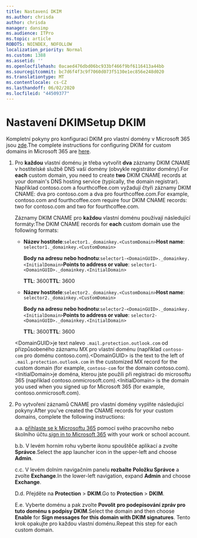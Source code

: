 ```yaml
---
title: Nastavení DKIM
ms.author: chrisda
author: chrisda
manager: dansimp
ms.audience: ITPro
ms.topic: article
ROBOTS: NOINDEX, NOFOLLOW
localization_priority: Normal
ms.custom: 1388
ms.assetid: ''
ms.openlocfilehash: 0acaed476dbd06bc933bf466f9bf6116413a44bb
ms.sourcegitcommit: bc7d6f4f3c9f7060d073f5130e1ec856e248d020
ms.translationtype: MT
ms.contentlocale: cs-CZ
ms.lasthandoff: 06/02/2020
ms.locfileid: "44509377"
---
```

# <a name="setup-dkim"></a><span data-ttu-id="b8408-102">Nastavení DKIM</span><span class="sxs-lookup"><span data-stu-id="b8408-102">Setup DKIM</span></span>

<span data-ttu-id="b8408-103">Kompletní pokyny pro konfiguraci DKIM pro vlastní domény v Microsoft 365 jsou [zde](https://docs.microsoft.com/microsoft-365/security/office-365-security/use-dkim-to-validate-outbound-email#steps-you-need-to-do-to-manually-set-up-dkim).</span><span class="sxs-lookup"><span data-stu-id="b8408-103">The complete instructions for configuring DKIM for custom domains in Microsoft 365 are [here](https://docs.microsoft.com/microsoft-365/security/office-365-security/use-dkim-to-validate-outbound-email#steps-you-need-to-do-to-manually-set-up-dkim).</span></span>

1. <span data-ttu-id="b8408-104">Pro **každou** vlastní doménu je třeba vytvořit **dva** záznamy DKIM CNAME v hostitelské službě DNS vaší domény (obvykle registrátor domény).</span><span class="sxs-lookup"><span data-stu-id="b8408-104">For **each** custom domain, you need to create **two** DKIM CNAME records at your domain's DNS hosting service (typically, the domain registrar).</span></span> <span data-ttu-id="b8408-105">Například contoso.com a fourthcoffee.com vyžadují čtyři záznamy DKIM CNAME: dva pro contoso.com a dva pro fourthcoffee.com.</span><span class="sxs-lookup"><span data-stu-id="b8408-105">For example, contoso.com and fourthcoffee.com require four DKIM CNAME records: two for contoso.com and two for fourthcoffee.com.</span></span>

   <span data-ttu-id="b8408-106">Záznamy DKIM CNAME pro **každou** vlastní doménu používají následující formáty:</span><span class="sxs-lookup"><span data-stu-id="b8408-106">The DKIM CNAME records for **each** custom domain use the following formats:</span></span>

   - <span data-ttu-id="b8408-107">**Název hostitele**:`selector1._domainkey.<CustomDomain>`</span><span class="sxs-lookup"><span data-stu-id="b8408-107">**Host name**: `selector1._domainkey.<CustomDomain>`</span></span>

     <span data-ttu-id="b8408-108">**Body na adresu nebo hodnotu**:`selector1-<DomainGUID>._domainkey.<InitialDomain>`</span><span class="sxs-lookup"><span data-stu-id="b8408-108">**Points to address or value**: `selector1-<DomainGUID>._domainkey.<InitialDomain>`</span></span>

     <span data-ttu-id="b8408-109">**TTL**: 3600</span><span class="sxs-lookup"><span data-stu-id="b8408-109">**TTL**: 3600</span></span>

   - <span data-ttu-id="b8408-110">**Název hostitele**:`selector2._domainkey.<CustomDomain>`</span><span class="sxs-lookup"><span data-stu-id="b8408-110">**Host name**: `selector2._domainkey.<CustomDomain>`</span></span>

     <span data-ttu-id="b8408-111">**Body na adresu nebo hodnotu**:`selector2-<DomainGUID>._domainkey.<InitialDomain>`</span><span class="sxs-lookup"><span data-stu-id="b8408-111">**Points to address or value**: `selector2-<DomainGUID>._domainkey.<InitialDomain>`</span></span>

     <span data-ttu-id="b8408-112">**TTL**: 3600</span><span class="sxs-lookup"><span data-stu-id="b8408-112">**TTL**: 3600</span></span>

   <span data-ttu-id="b8408-113">\<DomainGUID\>je text nalevo `.mail.protection.outlook.com` od přizpůsobeného záznamu MX pro vlastní doménu (například `contoso-com` pro doménu contoso.com).</span><span class="sxs-lookup"><span data-stu-id="b8408-113">\<DomainGUID\> is the text to the left of `.mail.protection.outlook.com` in the customized MX record for the custom domain (for example, `contoso-com` for the domain contoso.com).</span></span> <span data-ttu-id="b8408-114">\<InitialDomain\>je doména, kterou jste použili při registraci do microsoftu 365 (například contoso.onmicrosoft.com).</span><span class="sxs-lookup"><span data-stu-id="b8408-114">\<InitialDomain\> is the domain you used when you signed up for Microsoft 365 (for example, contoso.onmicrosoft.com).</span></span>

2. <span data-ttu-id="b8408-115">Po vytvoření záznamů CNAME pro vlastní domény vyplňte následující pokyny:</span><span class="sxs-lookup"><span data-stu-id="b8408-115">After you've created the CNAME records for your custom domains, complete the following instructions:</span></span>

   <span data-ttu-id="b8408-116">a.</span><span class="sxs-lookup"><span data-stu-id="b8408-116">a.</span></span> <span data-ttu-id="b8408-117">[přihlaste se k Microsoftu 365](https://support.office.microsoft.com/article/e9eb7d51-5430-4929-91ab-6157c5a050b4) pomocí svého pracovního nebo školního účtu.</span><span class="sxs-lookup"><span data-stu-id="b8408-117">[sign in to Microsoft 365](https://support.office.microsoft.com/article/e9eb7d51-5430-4929-91ab-6157c5a050b4) with your work or school account.</span></span>

   <span data-ttu-id="b8408-118">b.</span><span class="sxs-lookup"><span data-stu-id="b8408-118">b.</span></span> <span data-ttu-id="b8408-119">V levém horním rohu vyberte ikonu spouštěče aplikací a zvolte **Správce**.</span><span class="sxs-lookup"><span data-stu-id="b8408-119">Select the app launcher icon in the upper-left and choose **Admin**.</span></span>

   <span data-ttu-id="b8408-120">c.</span><span class="sxs-lookup"><span data-stu-id="b8408-120">c.</span></span> <span data-ttu-id="b8408-121">V levém dolním navigačním panelu **rozbalte Položku Správce** a zvolte **Exchange**.</span><span class="sxs-lookup"><span data-stu-id="b8408-121">In the lower-left navigation, expand **Admin** and choose **Exchange**.</span></span>

   <span data-ttu-id="b8408-122">D.</span><span class="sxs-lookup"><span data-stu-id="b8408-122">d.</span></span> <span data-ttu-id="b8408-123">Přejděte na **Protection**  >  **DKIM**.</span><span class="sxs-lookup"><span data-stu-id="b8408-123">Go to **Protection** > **DKIM**.</span></span>

   <span data-ttu-id="b8408-124">E.</span><span class="sxs-lookup"><span data-stu-id="b8408-124">e.</span></span> <span data-ttu-id="b8408-125">Vyberte doménu a pak zvolte **Povolit** **pro podepisování zpráv pro tuto doménu s podpisy DKIM**.</span><span class="sxs-lookup"><span data-stu-id="b8408-125">Select the domain and then choose **Enable** for **Sign messages for this domain with DKIM signatures**.</span></span> <span data-ttu-id="b8408-126">Tento krok opakujte pro každou vlastní doménu.</span><span class="sxs-lookup"><span data-stu-id="b8408-126">Repeat this step for each custom domain.</span></span>
